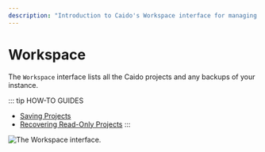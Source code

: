 ```yaml
---
description: "Introduction to Caido's Workspace interface for managing projects, backups, and instance data organization."
---
```


# Workspace

The `Workspace` interface lists all the Caido projects and any backups of your instance.

::: tip HOW-TO GUIDES

- [Saving Projects](/guides/projects_backups.md)
- [Recovering Read-Only Projects](/guides/projects_recovering.md)
:::

<img alt="The Workspace interface." src="/_images/workspace_interface.png" center>
